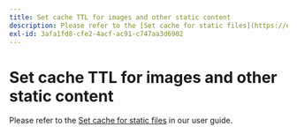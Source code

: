 ```yaml
---
title: Set cache TTL for images and other static content
description: Please refer to the [Set cache for static files](https://experienceleague.adobe.com/docs/commerce-cloud-service/user-guide/configure/app/set-cache.html) in our user guide.
exl-id: 3afa1fd8-cfe2-4acf-ac91-c747aa3d6902
---
```

# Set cache TTL for images and other static content

Please refer to the [Set cache for static files](https://experienceleague.adobe.com/docs/commerce-cloud-service/user-guide/configure/app/set-cache.html) in our user guide.
